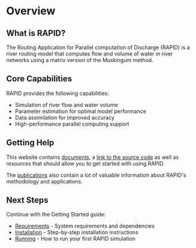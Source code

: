 # Overview

## What is RAPID?

The Routing Application for Parallel computatIon of Discharge (RAPID) is a river routing model that computes flow and volume of water in river networks using a matrix version of the Muskingum method.

## Core Capabilities

RAPID provides the following capabilities:
- Simulation of river flow and water volume
- Parameter estimation for optimal model performance
- Data assimilation for improved accuracy
- High-performance parallel computing support

## Getting Help

This website contains [documents](../tutorials/documents.md), a [link to the source code](https://github.com/c-h-david/rapid2/) as well as resources that should allow you to get started with using RAPID.

The [publications](../../about/publications.md) also contain a lot of valuable information about RAPID's methodology and applications.

## Next Steps

Continue with the Getting Started guide:
- [Requirements](requirements.md) - System requirements and dependencies
- [Installation](installation.md) - Step-by-step installation instructions  
- [Running](running.md) - How to run your first RAPID simulation
